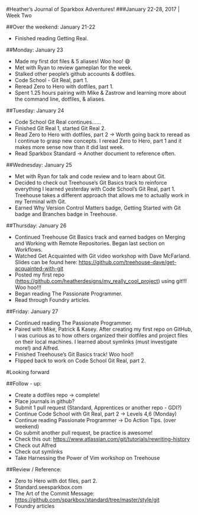 #Heather’s Journal of Sparkbox Adventures!
###January 22-28, 2017 | Week Two  


##Over the weekend: 
January 21-22
* Finished reading Getting Real.

##Monday:
January 23
* Made my first dot files & 5 aliases! Woo hoo! :smile:
* Met with Ryan to review gameplan for the week.
* Stalked other people’s github accounts & dotfiles.
* Code School - Git Real, part 1.
* Reread Zero to Hero with dotfiles, part 1.
* Spent 1.25 hours pairing with Mike & Zastrow and learning more about the command line, dotfiles, & aliases.

##Tuesday:
January 24
* Code School Git Real continues…… 
* Finished Git Real 1, started Git Real 2.
* Read Zero to Hero with dotfiles, part 2 → Worth going back to reread as I continue to grasp new concepts. I reread Zero to Hero, part 1 and it makes more sense now than it did last week.
* Read Sparkbox Standard → Another document to reference often.

##Wednesday:
January 25
* Met with Ryan for talk and code review and to learn about Git.
* Decided to check out Treehouse’s Git Basics track to reinforce everything I learned yesterday with Code School’s Git Real, part 1. Treehouse takes a different approach that allows me to actually work in my Terminal with Git.  
* Earned Why Version Control Matters badge, Getting Started with Git badge and Branches badge in Treehouse.

##Thursday:
January 26
* Continued Treehouse Git Basics track and earned badges on Merging and Working with Remote Repositories. Began last section on Workflows.
* Watched Get Acquainted with Git video workshop with Dave McFarland.
Slides can be found here: https://github.com/treehouse-dave/get-acquainted-with-git
* Posted my first repo (https://github.com/heatherdesigns/my_really_cool_project) using git!!! Woo hoo!!!
* Began reading The Passionate Programmer.
* Read through Foundry articles.

##Friday:
January 27
* Continued reading The Passionate Programmer.
* Paired with Mike, Patrick & Kasey. After creating my first repo on GitHub, I was curious as to how others organized their dotfiles and project files on their local machines. I learned about symlinks (must investigate more!) and Alfred.
* Finished Treehouse’s Git Basics track! Woo hoo!! 
* Flipped back to work on Code School Git Real, part 2.


#Looking forward

##Follow - up:
* Create a dotfiles repo → complete!
* Place journals in github?
* Submit 1 pull request (Standard, Apprentices or another repo - GDI?)
* Continue Code School with Git Real, part 2 → Levels 4,6 (Monday)
* Continue reading Passionate Programmer → Do Action Tips. (over weekend)
* Go submit another pull request, be practice is awesome! 
* Check this out: https://www.atlassian.com/git/tutorials/rewriting-history
* Check out Alfred
* Check out symlinks
* Take Harnessing the Power of Vim workshop on Treehouse

##Review / Reference:
* Zero to Hero with dot files, part 2.
* Standard.seesparkbox.com 
* The Art of the Commit Message: https://github.com/sparkbox/standard/tree/master/style/git
* Foundry articles





